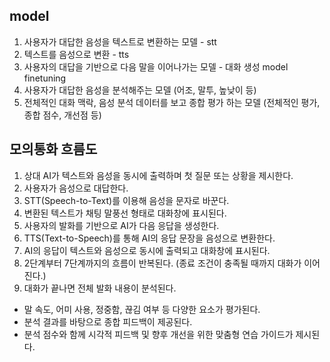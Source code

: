 ## model

1. 사용자가 대답한 음성을 텍스트로 변환하는 모델 - stt
2. 텍스트를 음성으로 변환 - tts
3. 사용자의 대답을 기반으로 다음 말을 이어나가는 모델 - 대화 생성 model finetuning
4. 사용자가 대답한 음성을 분석해주는 모델 (어조, 말투, 높낮이 등)
5. 전체적인 대화 맥락, 음성 분석 데이터를 보고 종합 평가 하는 모델 (전체적인 평가, 종합 점수, 개선점 등)

## 모의통화 흐름도

1. 상대 AI가 텍스트와 음성을 동시에 출력하며 첫 질문 또는 상황을 제시한다.
2. 사용자가 음성으로 대답한다.
3. STT(Speech-to-Text)를 이용해 음성을 문자로 바꾼다.
4. 변환된 텍스트가 채팅 말풍선 형태로 대화창에 표시된다.
5. 사용자의 발화를 기반으로 AI가 다음 응답을 생성한다.
6. TTS(Text-to-Speech)를 통해 AI의 응답 문장을 음성으로 변환한다.
7. AI의 응답이 텍스트와 음성으로 동시에 출력되고 대화창에 표시된다.
8. 2단계부터 7단계까지의 흐름이 반복된다. (종료 조건이 충족될 때까지 대화가 이어진다.)
9. 대화가 끝나면 전체 발화 내용이 분석된다.
- 말 속도, 어미 사용, 정중함, 끊김 여부 등 다양한 요소가 평가된다.
- 분석 결과를 바탕으로 종합 피드백이 제공된다.
- 분석 점수와 함께 시각적 피드백 및 향후 개선을 위한 맞춤형 연습 가이드가 제시된다.